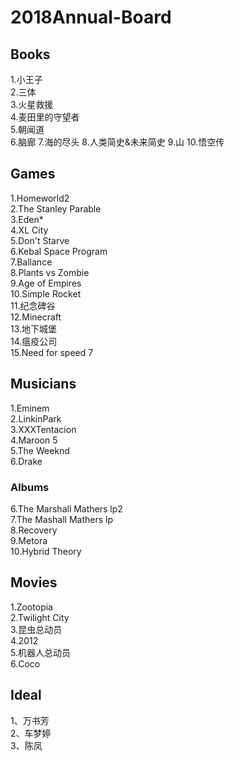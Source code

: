 # 2018Annual-Board

## Books
1.小王子  
2.三体  
3.火星救援  
4.麦田里的守望者  
5.朝闻道  
6.脑廊
7.海的尽头
8.人类简史&未来简史
9.山
10.悟空传

## Games
1.Homeworld2  
2.The Stanley Parable  
3.Eden*  
4.XL City  
5.Don't Starve  
6.Kebal Space Program  
7.Ballance  
8.Plants vs Zombie  
9.Age of Empires  
10.Simple Rocket  
11.纪念碑谷  
12.Minecraft  
13.地下城堡  
14.瘟疫公司  
15.Need for speed 7  

## Musicians
1.Eminem  
2.LinkinPark  
3.XXXTentacion  
4.Maroon 5  
5.The Weeknd  
6.Drake

### Albums
6.The Marshall Mathers lp2  
7.The Mashall Mathers lp  
8.Recovery  
9.Metora  
10.Hybrid Theory   

## Movies
1.Zootopia  
2.Twilight City  
3.昆虫总动员  
4.2012  
5.机器人总动员  
6.Coco  

## Ideal
1、万书芳  
2、车梦婷  
3、陈凤  

